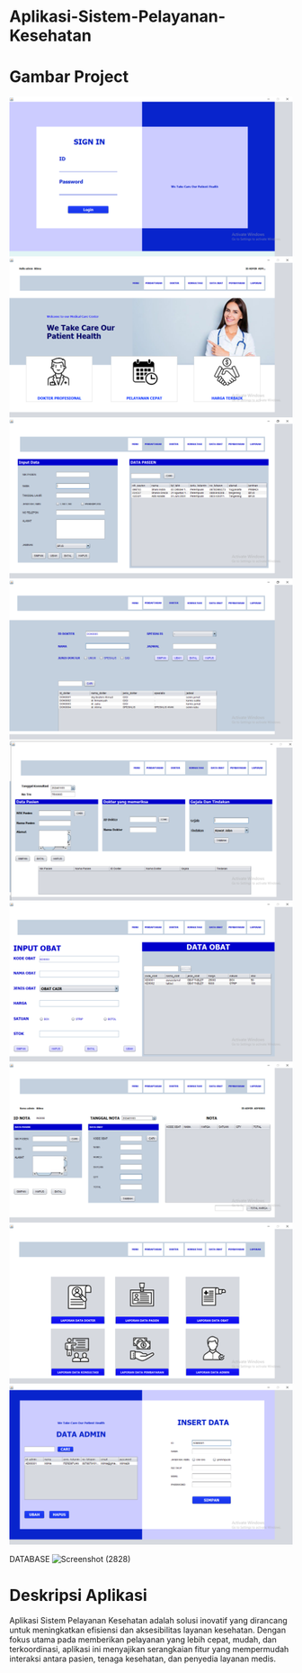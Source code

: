 # Aplikasi-Sistem-Pelayanan-Kesehatan

# Gambar Project 

![img project](src/gambar/login.png)
![img project](src/gambar/home.png)
![img project](src/gambar/input%20data.png)
![img project](src/gambar/data%20dokter.png)
![img project](src/gambar/konsultasi.png)
![img project](src/gambar/data%20obat.png)
![img project](src/gambar/pembayaran.png)
![img project](src/gambar/laporan.png)
![img project](src/gambar/admin.png)

DATABASE
<img width="1130" height="545" alt="Screenshot (2828)" src="https://github.com/user-attachments/assets/0f55aa76-8b1b-4244-a9ea-0dc11d260503" />


# Deskripsi Aplikasi
Aplikasi Sistem Pelayanan Kesehatan adalah solusi inovatif yang dirancang untuk meningkatkan efisiensi dan aksesibilitas layanan kesehatan. Dengan fokus utama pada memberikan pelayanan yang lebih cepat, mudah, dan terkoordinasi, aplikasi ini menyajikan serangkaian fitur yang mempermudah interaksi antara pasien, tenaga kesehatan, dan penyedia layanan medis.


